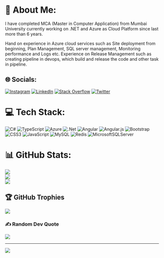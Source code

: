 # 💫 About Me:
I have completed MCA (Master in Computer Application) from Mumbai University currently working on .NET and Azure as Cloud Platform since last more than 6 years.

Hand on experience in Azure cloud services such as Site deployment from beginning, Plan Management, SQL server management, Monitoring performance and Logs etc. Experience on Release Management such as creating pipeline in devops, which build and release the code and other task in pipeline.


## 🌐 Socials:
[![Instagram](https://img.shields.io/badge/Instagram-%23E4405F.svg?logo=Instagram&logoColor=white)](https://instagram.com/umesh190690) [![LinkedIn](https://img.shields.io/badge/LinkedIn-%230077B5.svg?logo=linkedin&logoColor=white)](https://linkedin.com/in/in/umesh19) [![Stack Overflow](https://img.shields.io/badge/-Stackoverflow-FE7A16?logo=stack-overflow&logoColor=white)](https://stackoverflow.com/users/4182558) [![Twitter](https://img.shields.io/badge/Twitter-%231DA1F2.svg?logo=Twitter&logoColor=white)](https://twitter.com/imshende) 

# 💻 Tech Stack:
![C#](https://img.shields.io/badge/c%23-%23239120.svg?style=for-the-badge&logo=c-sharp&logoColor=white) ![TypeScript](https://img.shields.io/badge/typescript-%23007ACC.svg?style=for-the-badge&logo=typescript&logoColor=white) ![Azure](https://img.shields.io/badge/azure-%230072C6.svg?style=for-the-badge&logo=azure-devops&logoColor=white) ![.Net](https://img.shields.io/badge/.NET-5C2D91?style=for-the-badge&logo=.net&logoColor=white) ![Angular](https://img.shields.io/badge/angular-%23DD0031.svg?style=for-the-badge&logo=angular&logoColor=white) ![Angular.js](https://img.shields.io/badge/angular.js-%23E23237.svg?style=for-the-badge&logo=angularjs&logoColor=white) ![Bootstrap](https://img.shields.io/badge/bootstrap-%23563D7C.svg?style=for-the-badge&logo=bootstrap&logoColor=white) ![CSS3](https://img.shields.io/badge/css3-%231572B6.svg?style=for-the-badge&logo=css3&logoColor=white) ![JavaScript](https://img.shields.io/badge/javascript-%23323330.svg?style=for-the-badge&logo=javascript&logoColor=%23F7DF1E) ![MySQL](https://img.shields.io/badge/mysql-%2300f.svg?style=for-the-badge&logo=mysql&logoColor=white) ![Redis](https://img.shields.io/badge/redis-%23DD0031.svg?style=for-the-badge&logo=redis&logoColor=white) ![MicrosoftSQLServer](https://img.shields.io/badge/Microsoft%20SQL%20Sever-CC2927?style=for-the-badge&logo=microsoft%20sql%20server&logoColor=white)
# 📊 GitHub Stats:
![](https://github-readme-stats.vercel.app/api?username=umeshshende&theme=onedark&hide_border=false&include_all_commits=true&count_private=true)<br/>
![](https://github-readme-streak-stats.herokuapp.com/?user=umeshshende&theme=onedark&hide_border=false)<br/>
![](https://github-readme-stats.vercel.app/api/top-langs/?username=umeshshende&theme=onedark&hide_border=false&include_all_commits=true&count_private=true&layout=compact)

## 🏆 GitHub Trophies
![](https://github-profile-trophy.vercel.app/?username=umeshshende&theme=radical&no-frame=false&no-bg=false&margin-w=4)

### ✍️ Random Dev Quote
![](https://quotes-github-readme.vercel.app/api?type=horizontal&theme=merko)

---
[![](https://visitcount.itsvg.in/api?id=umeshshende&icon=0&color=0)](https://visitcount.itsvg.in)
